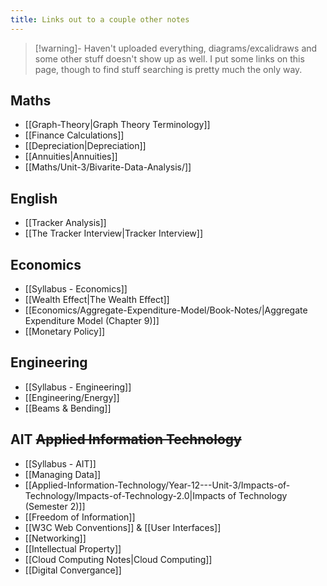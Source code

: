 ```yaml
---
title: Links out to a couple other notes
---
```


>[!warning]- Haven't uploaded everything, diagrams/excalidraws and some other stuff doesn't show up as well.
> I put some links on this page, though to find stuff searching is pretty much the only way.


## Maths
  - [[Graph-Theory|Graph Theory Terminology]]
  - [[Finance Calculations]]
  - [[Depreciation|Depreciation]]
  - [[Annuities|Annuities]]
  - [[Maths/Unit-3/Bivarite-Data-Analysis/]]

## English
- [[Tracker Analysis]]
- [[The Tracker Interview|Tracker Interview]]


## Economics
- [[Syllabus - Economics]]
- [[Wealth Effect|The Wealth Effect]]
- [[Economics/Aggregate-Expenditure-Model/Book-Notes/|Aggregate Expenditure Model (Chapter 9)]]
- [[Monetary Policy]]

## Engineering
-  [[Syllabus - Engineering]]
-  [[Engineering/Energy]]
-  [[Beams & Bending]]

## AIT ~~Applied Information Technology~~
- [[Syllabus - AIT]]
- [[Managing Data]]
- [[Applied-Information-Technology/Year-12---Unit-3/Impacts-of-Technology/Impacts-of-Technology-2.0|Impacts of Technology (Semester 2)]]
- [[Freedom of Information]]
- [[W3C Web Conventions]] & [[User Interfaces]]
- [[Networking]]
- [[Intellectual Property]]
- [[Cloud Computing Notes|Cloud Computing]]
- [[Digital Convergance]]

